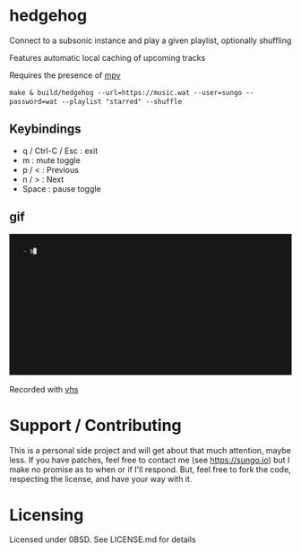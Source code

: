 # hedgehog

Connect to a subsonic instance and play a given playlist, optionally shuffling

Features automatic local caching of upcoming tracks

Requires the presence of [mpv](https://mpv.io)

```
make & build/hedgehog --url=https://music.wat --user=sungo --password=wat --playlist "starred" --shuffle
```

## Keybindings

- q / Ctrl-C / Esc : exit
- m : mute toggle
- p / < : Previous
- n / > : Next
- Space : pause toggle

## gif

![hedgehog at work](out.gif)

Recorded with [vhs](https://github.com/charmbracelet/vhs)

# Support / Contributing

This is a personal side project and will get about that much attention, maybe
less. If you have patches, feel free to contact me (see https://sungo.io) but I
make no promise as to when or if I'll respond. But, feel free to fork the code,
respecting the license, and have your way with it.

# Licensing

Licensed under 0BSD. See LICENSE.md for details

